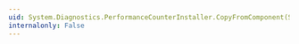 ```yaml
---
uid: System.Diagnostics.PerformanceCounterInstaller.CopyFromComponent(System.ComponentModel.IComponent)
internalonly: False
---
```


